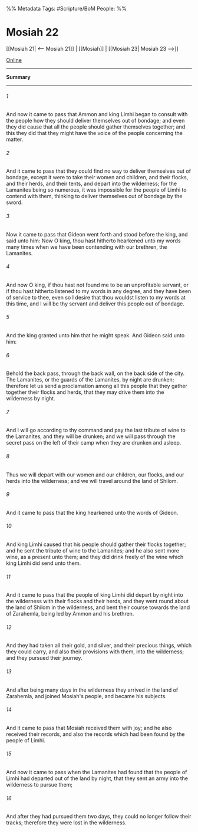 %% Metadata
Tags: #Scripture/BoM
People: 
%%
# Mosiah 22
[[Mosiah 21| <-- Mosiah 21]] | [[Mosiah]] | [[Mosiah 23| Mosiah 23 -->]]

[Online](https://churchofjesuschrist.org/study/scriptures/bofm/mosiah/22?lang=eng)

---
__Summary__



---
###### 1
And now it came to pass that Ammon and king Limhi began to consult with the people how they should deliver themselves out of bondage; and even they did cause that all the people should gather themselves together; and this they did that they might have the voice of the people concerning the matter.
###### 2
And it came to pass that they could find no way to deliver themselves out of bondage, except it were to take their women and children, and their flocks, and their herds, and their tents, and depart into the wilderness; for the Lamanites being so numerous, it was impossible for the people of Limhi to contend with them, thinking to deliver themselves out of bondage by the sword.
###### 3
Now it came to pass that Gideon went forth and stood before the king, and said unto him: Now O king, thou hast hitherto hearkened unto my words many times when we have been contending with our brethren, the Lamanites.
###### 4
And now O king, if thou hast not found me to be an unprofitable servant, or if thou hast hitherto listened to my words in any degree, and they have been of service to thee, even so I desire that thou wouldst listen to my words at this time, and I will be thy servant and deliver this people out of bondage.
###### 5
And the king granted unto him that he might speak. And Gideon said unto him:
###### 6
Behold the back pass, through the back wall, on the back side of the city. The Lamanites, or the guards of the Lamanites, by night are drunken; therefore let us send a proclamation among all this people that they gather together their flocks and herds, that they may drive them into the wilderness by night.
###### 7
And I will go according to thy command and pay the last tribute of wine to the Lamanites, and they will be drunken; and we will pass through the secret pass on the left of their camp when they are drunken and asleep.
###### 8
Thus we will depart with our women and our children, our flocks, and our herds into the wilderness; and we will travel around the land of Shilom.
###### 9
And it came to pass that the king hearkened unto the words of Gideon.
###### 10
And king Limhi caused that his people should gather their flocks together; and he sent the tribute of wine to the Lamanites; and he also sent more wine, as a present unto them; and they did drink freely of the wine which king Limhi did send unto them.
###### 11
And it came to pass that the people of king Limhi did depart by night into the wilderness with their flocks and their herds, and they went round about the land of Shilom in the wilderness, and bent their course towards the land of Zarahemla, being led by Ammon and his brethren.
###### 12
And they had taken all their gold, and silver, and their precious things, which they could carry, and also their provisions with them, into the wilderness; and they pursued their journey.
###### 13
And after being many days in the wilderness they arrived in the land of Zarahemla, and joined Mosiah's people, and became his subjects.
###### 14
And it came to pass that Mosiah received them with joy; and he also received their records, and also the records which had been found by the people of Limhi.
###### 15
And now it came to pass when the Lamanites had found that the people of Limhi had departed out of the land by night, that they sent an army into the wilderness to pursue them;
###### 16
And after they had pursued them two days, they could no longer follow their tracks; therefore they were lost in the wilderness.



